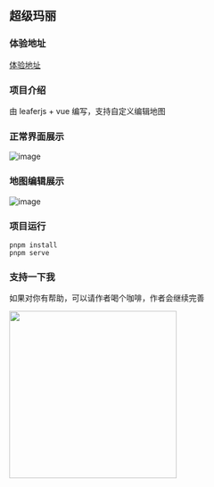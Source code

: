 ## 超级玛丽

### 体验地址

[体验地址]([https://markdown.com.cn](https://hhzzcc.github.io/super-mario/dist/index.html#/))

### 项目介绍

由 leaferjs + vue 编写，支持自定义编辑地图

### 正常界面展示

![image](https://github.com/user-attachments/assets/5dfaab6e-d311-47e8-ac08-918d6f3f2149)

### 地图编辑展示

![image](https://github.com/user-attachments/assets/708d95de-1f30-4ec6-a44b-b01e576273fd)

### 项目运行

```
pnpm install
pnpm serve
```

### 支持一下我

如果对你有帮助，可以请作者喝个咖啡，作者会继续完善

<img src="https://github.com/user-attachments/assets/4a555c12-ec87-4d33-ba28-754c46a7edc1" width="300" align="left" />
